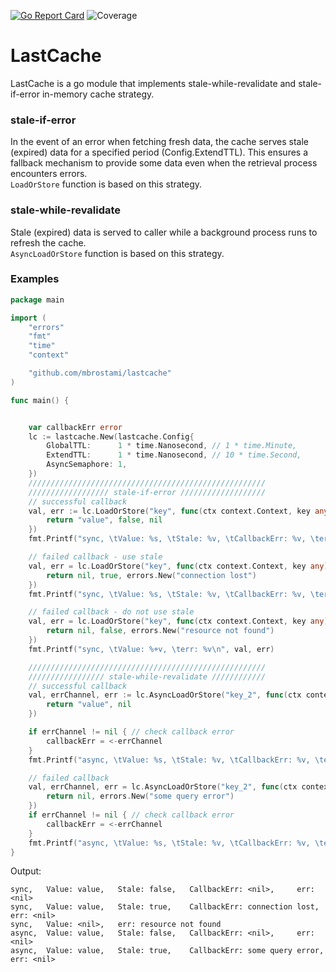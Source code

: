 [![Go Report Card](https://goreportcard.com/badge/github.com/mbrostami/lastcache)](https://goreportcard.com/report/github.com/mbrostami/lastcache)
![Coverage](https://img.shields.io/badge/Coverage-96.7%25-brightgreen)
# LastCache
LastCache is a go module that implements stale-while-revalidate and stale-if-error in-memory cache strategy.   

### stale-if-error
In the event of an error when fetching fresh data, the cache serves stale (expired) data for a specified period (Config.ExtendTTL). This ensures a fallback mechanism to provide some data even when the retrieval process encounters errors.  
`LoadOrStore` function is based on this strategy.  

### stale-while-revalidate
Stale (expired) data is served to caller while a background process runs to refresh the cache.      
`AsyncLoadOrStore` function is based on this strategy.


### Examples
```go
package main

import (
	"errors"
	"fmt"
	"time"
	"context"

	"github.com/mbrostami/lastcache"
)

func main() {


	var callbackErr error
	lc := lastcache.New(lastcache.Config{
		GlobalTTL:      1 * time.Nanosecond, // 1 * time.Minute,
		ExtendTTL:      1 * time.Nanosecond, // 10 * time.Second,
		AsyncSemaphore: 1,
	})
	/////////////////////////////////////////////////////
	////////////////// stale-if-error ///////////////////
	// successful callback
	val, err := lc.LoadOrStore("key", func(ctx context.Context, key any) (value any, useStale bool, err error) {
		return "value", false, nil
	})
	fmt.Printf("sync, \tValue: %s, \tStale: %v, \tCallbackErr: %v, \terr: %v\n", val.Value, val.Stale, val.Err, err)

	// failed callback - use stale
	val, err = lc.LoadOrStore("key", func(ctx context.Context, key any) (value any, useStale bool, err error) {
		return nil, true, errors.New("connection lost")
	})
	fmt.Printf("sync, \tValue: %s, \tStale: %v, \tCallbackErr: %v, \terr: %v\n", val.Value, val.Stale, val.Err, err)

	// failed callback - do not use stale
	val, err = lc.LoadOrStore("key", func(ctx context.Context, key any) (value any, useStale bool, err error) {
		return nil, false, errors.New("resource not found")
	})
	fmt.Printf("sync, \tValue: %+v, \terr: %v\n", val, err)

	/////////////////////////////////////////////////////
	///////////////// stale-while-revalidate ////////////
	// successful callback
	val, errChannel, err := lc.AsyncLoadOrStore("key_2", func(ctx context.Context, key any) (value any, err error) {
		return "value", nil
	})

	if errChannel != nil { // check callback error
		callbackErr = <-errChannel
	}
	fmt.Printf("async, \tValue: %s, \tStale: %v, \tCallbackErr: %v, \terr: %v\n", val.Value, val.Stale, callbackErr, err)

	// failed callback
	val, errChannel, err = lc.AsyncLoadOrStore("key_2", func(ctx context.Context, key any) (value any, err error) {
		return nil, errors.New("some query error")
	})
	if errChannel != nil { // check callback error
		callbackErr = <-errChannel
	}
	fmt.Printf("async, \tValue: %s, \tStale: %v, \tCallbackErr: %v, \terr: %v\n", val.Value, val.Stale, callbackErr, err)
}

```

Output: 
```
sync, 	Value: value, 	Stale: false, 	CallbackErr: <nil>, 	err: <nil>
sync, 	Value: value, 	Stale: true, 	CallbackErr: connection lost, 	err: <nil>
sync, 	Value: <nil>, 	err: resource not found
async, 	Value: value, 	Stale: false, 	CallbackErr: <nil>, 	err: <nil>
async, 	Value: value, 	Stale: true, 	CallbackErr: some query error, 	err: <nil>
```